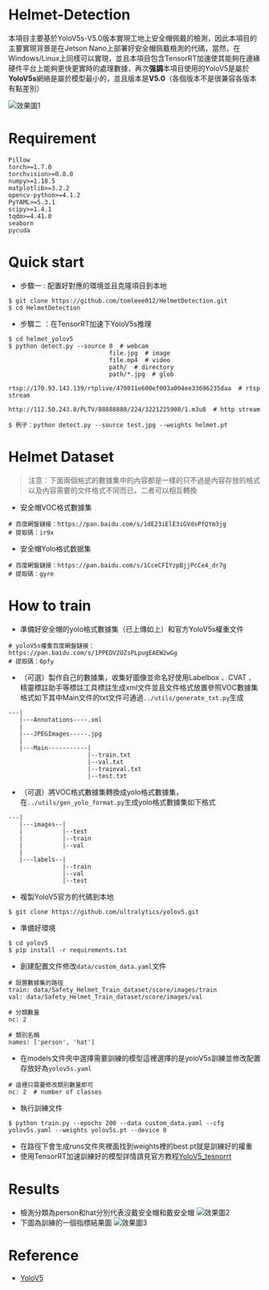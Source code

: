 # Helmet-Detection
本項目主要基於YoloV5s-V5.0版本實現工地上安全帽佩戴的檢測，因此本項目的主要實現背景是在Jetson Nano上部署好安全帽佩戴檢測的代碼，當然，在Windows/Linux上同樣可以實現，並且本項目包含TensorRT加速使其能夠在邊緣硬件平台上能夠更快更實時的處理數據，再次**强調**本項目使用的YoloV5是屬於**YoloV5s**網絡是屬於模型最小的，並且版本是**V5.0**（各個版本不是很兼容各版本有點差別）

![效果圖1](https://z3.ax1x.com/2021/08/17/f4v1Z8.jpg)  
# Requirement
```
Pillow
torch>=1.7.0
torchvision>=0.8.0
numpy>=1.18.5
matplotlib>=3.2.2
opencv-python>=4.1.2
PyYAML>=5.3.1
scipy>=1.4.1
tqdm>=4.41.0
seaborn
pycuda
```

# Quick start
- 步驟一 : 配置好對應的環境並且克隆項目到本地
```
$ git clone https://github.com/tomleee012/HelmetDetection.git
$ cd HelmetDetection
```
- 步驟二 ：在TensorRT加速下YoloV5s推理
```
$ cd helmet_yolov5
$ python detect.py --source 0  # webcam
                            file.jpg  # image 
                            file.mp4  # video
                            path/  # directory
                            path/*.jpg  # glob
                            rtsp://170.93.143.139/rtplive/470011e600ef003a004ee33696235daa  # rtsp stream
                            http://112.50.243.8/PLTV/88888888/224/3221225900/1.m3u8  # http stream

$ 例子：python detect.py --source test.jpg --weights helmet.pt
```

# Helmet Dataset
> 注意：下面兩個格式的數據集中的內容都是一樣的只不過是內容存放的格式以及內容需要的文件格式不同而已，二者可以相互轉換
- 安全帽VOC格式數據集
```
# 百度網盤鏈接：https://pan.baidu.com/s/1dE23iElE3iGVdsPfQYm3jg
# 提取碼：ir9x
```
- 安全帽Yolo格式数据集
```
# 百度網盤鏈接：https://pan.baidu.com/s/1CceCFIYzpBjjPcCe4_dr7g
# 提取碼：gyre
```

# How to train
- 準備好安全帽的yolo格式數據集（已上傳如上）和官方YoloV5s權重文件
```
# yoloV5s權重百度網盤鏈接：https://pan.baidu.com/s/1PPEDV2UZsPLpugEAEW2wGg
# 提取碼：6pfy
```
- （可選）製作自己的數據集，收集好圖像並命名好使用Labelbox 、CVAT 、精靈標註助手等標註工具標註生成xml文件並且文件格式放置參照VOC數據集格式如下其中Main文件的txt文件可通過```../utils/generate_txt.py```生成
```
---|
   |---Annotations----.xml
   |
   |---JPEGImages-----.jpg
   |
   |---Main-----------|
                      |--train.txt
                      |--val.txt
                      |--trainval.txt
                      |--test.txt
```
- （可選）將VOC格式數據集轉換成yolo格式數據集，在```../utils/gen_yolo_format.py```生成yolo格式數據集如下格式
```
---|
   |---images--|
   |           |--test
   |           |--train
   |           |--val
   |
   |---labels--|
               |--train
               |--val
               |--test
```
- 複製YoloV5官方的代碼到本地
```
$ git clone https://github.com/ultralytics/yolov5.git
```
- 準備好環境
```
$ cd yolov5
$ pip install -r requirements.txt
```
- 創建配置文件修改```data/custom_data.yaml```文件
```
# 設置數據集的路徑
train: data/Safety_Helmet_Train_dataset/score/images/train
val: data/Safety_Helmet_Train_dataset/score/images/val

# 分類數量
nc: 2

# 類別名稱
names: ['person', 'hat']
```
- 在models文件夾中選擇需要訓練的模型這裡選擇的是yoloV5s訓練並修改配置存放好為```yolov5s.yaml```
```
# 這裡只需要修改類別數量即可
nc: 2  # number of classes
```
- 執行訓練文件
```
$ python train.py --epochs 200 --data custom_data.yaml --cfg yolov5s.yaml --weights yolov5s.pt --device 0
```
- 在路徑下會生成runs文件夾裡面找到weights裡的best.pt就是訓練好的權重
- 使用TensorRT加速訓練好的模型詳情請見官方教程[YoloV5_tesnorrt](https://github.com/wang-xinyu/tensorrtx/tree/master/yolov5)

# Results
- 檢測分類為person和hat分別代表沒戴安全帽和戴安全帽
![效果圖2](https://z3.ax1x.com/2021/08/17/f4vYGj.jpg)  
- 下圖為訓練的一個指標結果圖
![效果圖3](https://z3.ax1x.com/2021/08/17/f4vcW9.png)

# Reference
- [YoloV5](https://github.com/ultralytics/yolov5)

